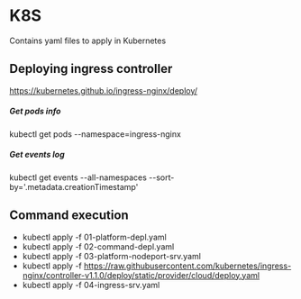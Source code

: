 # K8S
Contains yaml files to apply in Kubernetes

## Deploying ingress controller
https://kubernetes.github.io/ingress-nginx/deploy/

##### Get pods info
kubectl get pods --namespace=ingress-nginx

##### Get events log
kubectl get events --all-namespaces  --sort-by='.metadata.creationTimestamp'

## Command execution 
- kubectl apply -f 01-platform-depl.yaml
- kubectl apply -f 02-command-depl.yaml
- kubectl apply -f 03-platform-nodeport-srv.yaml
- kubectl apply -f https://raw.githubusercontent.com/kubernetes/ingress-nginx/controller-v1.1.0/deploy/static/provider/cloud/deploy.yaml
- kubectl apply -f 04-ingress-srv.yaml